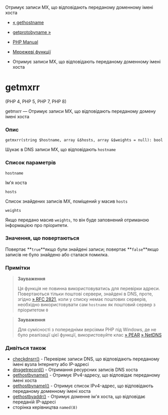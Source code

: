 Отримує записи MX, що відповідають переданому доменному імені хоста

-   [« gethostname](function.gethostname.html)
    
-   [getprotobyname »](function.getprotobyname.html)
    
-   [PHP Manual](index.html)
    
-   [Мережеві функції](ref.network.html)
    
-   Отримує записи MX, що відповідають переданому доменному імені хоста
    

# getmxrr

(PHP 4, PHP 5, PHP 7, PHP 8)

getmxrr — Отримує записи MX, що відповідають переданому домену імені хоста

### Опис

```methodsynopsis
getmxrr(string $hostname, array &$hosts, array &$weights = null): bool
```

Шукає в DNS записи MX, що відповідають `hostname`

### Список параметрів

`hostname`

Ім'я хоста

`hosts`

Список знайдених записів MX, поміщений у масив `hosts`

`weights`

Якщо передано масив `weights`, то він буде заповнений отриманою інформацією про пріоритети.

### Значення, що повертаються

Повертає \*\*`true`\*\*якщо були знайдені записи; повертає \*\*`false`\*\*якщо записів не було знайдено або сталася помилка.

### Примітки

> **Зауваження**
> 
> Ця функція не повинна використовуватись для перевірки адреси. Повертаються тільки поштові сервери, знайдені в DNS, проте, згідно [» RFC 2821](http://www.faqs.org/rfcs/rfc2821), коли у списку немає поштових серверів, необхідно використовувати сам `hostname` як поштовий сервер з пріоритетом `0`

> **Зауваження**
> 
> Для сумісності з попередніми версіями PHP під Windows, де не було реалізації цієї функції, використовуйте клас [» PEAR](https://pear.php.net/) [» NetDNS](https://pear.php.net/package/Net_DNS)

### Дивіться також

-   [checkdnsrr()](function.checkdnsrr.html) - Перевіряє записи DNS, що відповідають переданому імені вузла Інтернету або IP-адресі
-   [dnsgetrecord()](function.dns-get-record.html) - Отримання ресурсних записів DNS хоста
-   [gethostbyname()](function.gethostbyname.html) - Отримує IPv4-адресу, що відповідає переданому імені хоста
-   [gethostbynamel()](function.gethostbynamel.html) - Отримує список IPv4-адрес, що відповідають переданому доменному імені хоста
-   [gethostbyaddr()](function.gethostbyaddr.html) - Отримує доменне ім'я хоста, що відповідає переданій IP-адресі
-   сторінка керівництва `named(8)`